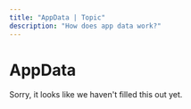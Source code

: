 ```yaml
---
title: "AppData | Topic"
description: "How does app data work?"
---
```


# AppData

Sorry, it looks like we haven't filled this out yet.

